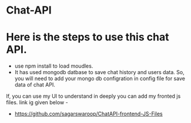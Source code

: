 # Chat-API

# Here is the steps to use this chat API.
  - use npm install to load moudles.
  - It has used mongodb datbase to save chat history and users data. So, you will need to add your mongo db configration in config file for save data of chat API.

If, you can use my UI to understand in deeply you can add my fronted js files. link ig given below -
  - https://github.com/sagarswaroop/ChatAPI-frontend-JS-Files

